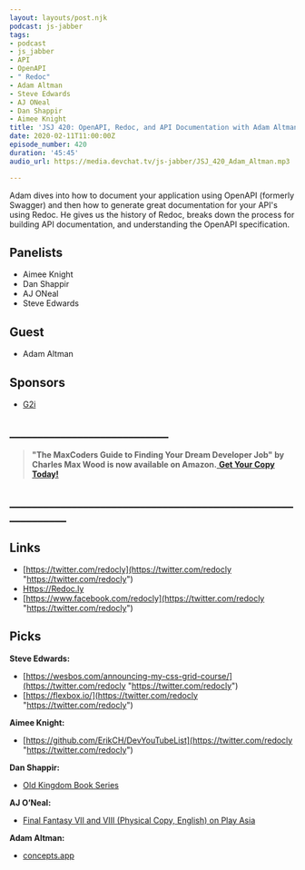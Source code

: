 ```yaml
---
layout: layouts/post.njk
podcast: js-jabber
tags:
- podcast
- js_jabber
- API
- OpenAPI
- " Redoc"
- Adam Altman
- Steve Edwards
- AJ ONeal
- Dan Shappir
- Aimee Knight
title: 'JSJ 420: OpenAPI, Redoc, and API Documentation with Adam Altman'
date: 2020-02-11T11:00:00Z
episode_number: 420
duration: '45:45'
audio_url: https://media.devchat.tv/js-jabber/JSJ_420_Adam_Altman.mp3

---
```

Adam dives into how to document your application using OpenAPI (formerly Swagger) and then how to generate great documentation for your API's using Redoc. He gives us the history of Redoc, breaks down the process for building API documentation, and understanding the OpenAPI specification.

## Panelists

* Aimee Knight
* Dan Shappir
* AJ ONeal
* Steve Edwards

## Guest

* Adam Altman

## Sponsors

* [G2i](https://www.g2i.co/?utm_source=Javascript_Jabber&utm_medium=Podcast&utm_campaign=DevChat)

## **____________________________**

> **"The MaxCoders Guide to Finding Your Dream Developer Job" by Charles Max Wood is now available on Amazon.**[ **Get Your Copy Today!**](https://www.amazon.com/gp/product/B081MBL5C9/ref=as_li_ss_tl?ie=UTF8&linkCode=sl1&tag=devchattv-20&linkId=9d61363241636e2546ef46abba198746&language=en_US)

## **____________________________________________________________**

## Links

* [https://twitter.com/redocly](https://twitter.com/redocly "https://twitter.com/redocly")
* [Https://Redoc.ly](https://redoc.ly)
* [https://www.facebook.com/redocly](https://twitter.com/redocly "https://twitter.com/redocly")

## Picks

**Steve Edwards:**

* [https://wesbos.com/announcing-my-css-grid-course/](https://twitter.com/redocly "https://twitter.com/redocly")
* [https://flexbox.io/](https://twitter.com/redocly "https://twitter.com/redocly")

**Aimee Knight:**

* [ ](https://github.com/ErikCH/DevYouTubeList)[https://github.com/ErikCH/DevYouTubeList](https://twitter.com/redocly "https://twitter.com/redocly")

**Dan Shappir:**

* [Old Kingdom Book Series](https://en.wikipedia.org/wiki/Old_Kingdom_(book_series))

**AJ O’Neal:**

* [Final Fantasy VII and VIII (Physical Copy, English) on Play Asia](https://www.play-asia.com/final-fantasy-vii-final-fantasy-viii-remastered-twin-pack-multi/13/70cs9p)

**Adam Altman:**

* [concepts.app](concepts.app)